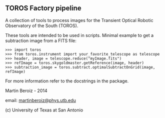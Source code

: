 TOROS Factory pipeline
--------------------------------

A collection of tools to process images
for the Transient Optical Robotic Observatory of the South (TOROS).

These tools are intended to be used in scripts.
Minimal example to get a subtraction image from a FITS file:

    >>> import toros
    >>> from toros.instrument import your_favorite_telescope as telescope
    >>> header, image = telescope.reduce("myImage.fits")
    >>> refImage = toros.skygoldmaster.getReference(image, header)
    >>> subtraction_image = toros.subtract.optimalSubtractOnGrid(image, refImage)

For more information refer to the docstrings in the package.

Martin Beroiz - 2014

email: <martinberoiz@phys.utb.edu>

(c) University of Texas at San Antonio
